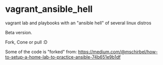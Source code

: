 # vagrant_ansible_hell


vagrant lab and playbooks with an "ansible hell" of several linux distros

Beta version.

Fork, Cone or pull :D


Some of the code is "forked" from:
https://medium.com/@mschirbel/how-to-setup-a-home-lab-to-practice-ansible-74b651e9b1df
